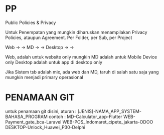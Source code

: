 # PP
Public Policies &amp; Privacy


Untuk Penempatan yang mungkin diharuskan menampilakan Privacy Policies, ataupun Agreement.
Per Folder, per Sub, per Project

Web -> <Nama Sub> -> <Nama Project>
MD -> <Nama Sub> -> <Nama Project>
Desktop -> <Nama Sub> -> <Nama Project>
  
Web, adalah untuk website only mungkin
MD adalah untuk Mobile Device only
Desktop adalah untuk app di desktop only
  
Jika Sistem tsb adalah mix, ada web dan MD, taruh di salah satu saja yang mungkin menjadi primary operasional

  
  # PENAMAAN GIT
  
  untuk penamaan git disini, aturan :
  [JENIS]-NAMA_APP_SYSTEM-BAHASA_PROGRAM
  contoh :
  MD-Calculator_app-Flutter
  WEB-Payment_gate_bca-Laravel
  WEB-POS_Indomaret_cipete_jakarta-ODOO
  DESKTOP-Unlock_Huawei_P30-Delphi
